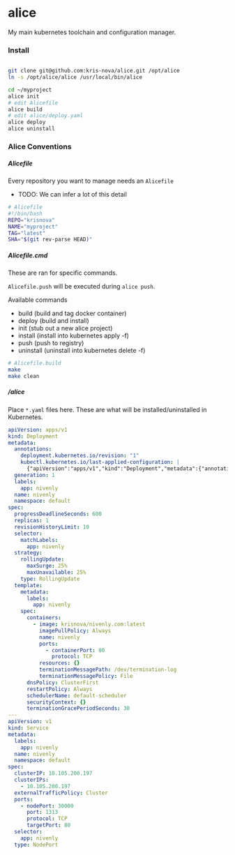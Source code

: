 # alice

My main kubernetes toolchain and configuration manager.

### Install

```bash

git clone git@github.com:kris-nova/alice.git /opt/alice
ln -s /opt/alice/alice /usr/local/bin/alice

cd ~/myproject
alice init
# edit Alicefile
alice build
# edit alice/deploy.yaml
alice deploy
alice uninstall
```

### Alice Conventions

##### Alicefile

Every repository you want to manage needs an `Alicefile`

 - TODO: We can infer a lot of this detail

```bash
# Alicefile
#!/bin/bash
REPO="krisnova"
NAME="myproject"
TAG="latest"
SHA="$(git rev-parse HEAD)"
```

##### Alicefile.cmd

These are ran for specific commands.

`Alicefile.push` will be executed during `alice push`.

Available commands

 - build (build and tag docker container)
 - deploy (build and install)
 - init (stub out a new alice project)
 - install (install into kubernetes apply -f)
 - push (push to registry)
 - uninstall (uninstall into kubernetes delete -f)

```bash
# Alicefile.build
make
make clean
```

##### /alice

Place `*.yaml` files here.
These are what will be installed/uninstalled in Kubernetes.

```yaml
apiVersion: apps/v1
kind: Deployment
metadata:
  annotations:
    deployment.kubernetes.io/revision: "1"
    kubectl.kubernetes.io/last-applied-configuration: |
      {"apiVersion":"apps/v1","kind":"Deployment","metadata":{"annotations":{"deployment.kubernetes.io/revision":"1"},"labels":{"app":"nivenly"},"name":"nivenly","namespace":"default","resourceVersion":"604003"},"spec":{"progressDeadlineSeconds":600,"replicas":1,"revisionHistoryLimit":10,"selector":{"matchLabels":{"app":"nivenly"}},"strategy":{"rollingUpdate":{"maxSurge":"25%","maxUnavailable":"25%"},"type":"RollingUpdate"},"template":{"metadata":{"creationTimestamp":null,"labels":{"app":"nivenly"}},"spec":{"containers":[{"image":"krisnova/nivenly.com:latest","imagePullPolicy":"Always","name":"nivenly","ports":[{"containerPort":80,"protocol":"TCP"}],"resources":{},"terminationMessagePath":"/dev/termination-log","terminationMessagePolicy":"File"}],"dnsPolicy":"ClusterFirst","restartPolicy":"Always","schedulerName":"default-scheduler","securityContext":{},"terminationGracePeriodSeconds":30}}}}
  generation: 1
  labels:
    app: nivenly
  name: nivenly
  namespace: default
spec:
  progressDeadlineSeconds: 600
  replicas: 1
  revisionHistoryLimit: 10
  selector:
    matchLabels:
      app: nivenly
  strategy:
    rollingUpdate:
      maxSurge: 25%
      maxUnavailable: 25%
    type: RollingUpdate
  template:
    metadata:
      labels:
        app: nivenly
    spec:
      containers:
        - image: krisnova/nivenly.com:latest
          imagePullPolicy: Always
          name: nivenly
          ports:
            - containerPort: 80
              protocol: TCP
          resources: {}
          terminationMessagePath: /dev/termination-log
          terminationMessagePolicy: File
      dnsPolicy: ClusterFirst
      restartPolicy: Always
      schedulerName: default-scheduler
      securityContext: {}
      terminationGracePeriodSeconds: 30
---
apiVersion: v1
kind: Service
metadata:
  labels:
    app: nivenly
  name: nivenly
  namespace: default
spec:
  clusterIP: 10.105.200.197
  clusterIPs:
    - 10.105.200.197
  externalTrafficPolicy: Cluster
  ports:
    - nodePort: 30000
      port: 1313
      protocol: TCP
      targetPort: 80
  selector:
    app: nivenly
  type: NodePort
```
